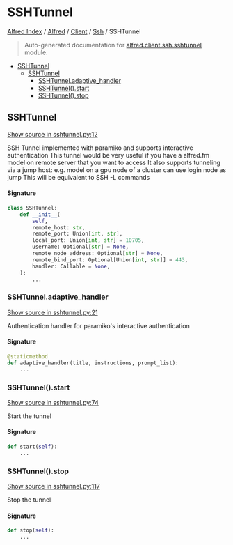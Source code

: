 # SSHTunnel

[Alfred Index](../../../README.md#alfred-index) /
[Alfred](../../index.md#alfred) /
[Client](../index.md#client) /
[Ssh](./index.md#ssh) /
SSHTunnel

> Auto-generated documentation for [alfred.client.ssh.sshtunnel](../../../../alfred/client/ssh/sshtunnel.py) module.

- [SSHTunnel](#sshtunnel)
  - [SSHTunnel](#sshtunnel-1)
    - [SSHTunnel.adaptive_handler](#sshtunneladaptive_handler)
    - [SSHTunnel().start](#sshtunnel()start)
    - [SSHTunnel().stop](#sshtunnel()stop)

## SSHTunnel

[Show source in sshtunnel.py:12](../../../../alfred/client/ssh/sshtunnel.py#L12)

SSH Tunnel implemented with paramiko and supports interactive authentication
This tunnel would be very useful if you have a alfred.fm model on remote server that you want to access
It also supports tunneling via a jump host:
e.g. model on a gpu node of a cluster can use login node as jump
     This will be equivalent to SSH -L commands

#### Signature

```python
class SSHTunnel:
    def __init__(
        self,
        remote_host: str,
        remote_port: Union[int, str],
        local_port: Union[int, str] = 10705,
        username: Optional[str] = None,
        remote_node_address: Optional[str] = None,
        remote_bind_port: Optional[Union[int, str]] = 443,
        handler: Callable = None,
    ):
        ...
```

### SSHTunnel.adaptive_handler

[Show source in sshtunnel.py:21](../../../../alfred/client/ssh/sshtunnel.py#L21)

Authentication handler for paramiko's interactive authentication

#### Signature

```python
@staticmethod
def adaptive_handler(title, instructions, prompt_list):
    ...
```

### SSHTunnel().start

[Show source in sshtunnel.py:74](../../../../alfred/client/ssh/sshtunnel.py#L74)

Start the tunnel

#### Signature

```python
def start(self):
    ...
```

### SSHTunnel().stop

[Show source in sshtunnel.py:117](../../../../alfred/client/ssh/sshtunnel.py#L117)

Stop the tunnel

#### Signature

```python
def stop(self):
    ...
```


